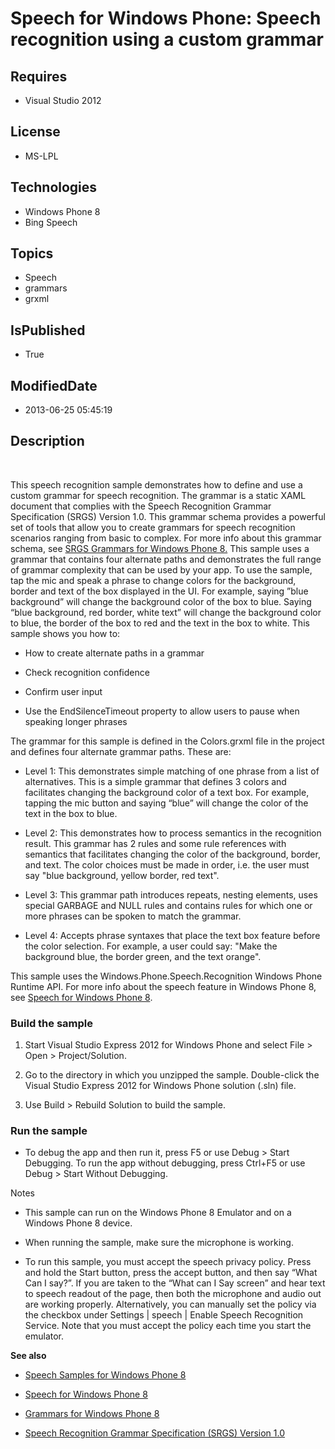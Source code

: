 # Speech for Windows Phone: Speech recognition using a custom grammar
## Requires
* Visual Studio 2012
## License
* MS-LPL
## Technologies
* Windows Phone 8
* Bing Speech
## Topics
* Speech
* grammars
* grxml
## IsPublished
* True
## ModifiedDate
* 2013-06-25 05:45:19
## Description

<div id="mainBody">
<p>&nbsp;</p>
<div class="introduction">
<p>This speech recognition sample demonstrates how to define and use a custom grammar for speech recognition. The grammar is a static XAML document that complies with the Speech Recognition Grammar Specification (SRGS) Version 1.0. This grammar schema provides
 a powerful set of tools that allow you to create grammars for speech recognition scenarios ranging from basic to complex. For more info about this grammar schema, see
<a href="http://msdn.microsoft.com/library/windowsphone/develop/jj207051(v=vs.105).aspx">
SRGS Grammars for Windows Phone 8.</a> This sample uses a grammar that contains four alternate paths and demonstrates the full range of grammar complexity that can be used by your app. To use the sample, tap the
<span class="ui">mic</span> and speak a phrase to change colors for the background, border and text of the box displayed in the UI. For example, saying
<span class="ui">&rdquo;blue background&rdquo;</span> will change the background color of the box to blue. Saying
<span class="ui">&ldquo;blue background, red border, white text&rdquo;</span> will change the background color to blue, the border of the box to red and the text in the box to white. This sample shows you how to:</p>
<ul>
<li>
<p>How to create alternate paths in a grammar</p>
</li><li>
<p>Check recognition confidence</p>
</li><li>
<p>Confirm user input</p>
</li><li>
<p>Use the <span><span class="keyword">EndSilenceTimeout</span></span> property to allow users to pause when speaking longer phrases</p>
</li></ul>
<p>The grammar for this sample is defined in the Colors.grxml file in the project and defines four alternate grammar paths. These are:</p>
<ul class="nobullet">
<li>
<p><span class="label">Level 1:</span> This demonstrates simple matching of one phrase from a list of alternatives. This is a simple grammar that defines 3 colors and facilitates changing the background color of a text box. For example, tapping the
<span class="ui">mic</span> button and saying <span class="ui">&ldquo;blue&rdquo;</span> will change the color of the text in the box to blue.</p>
</li><li>
<p><span class="label">Level 2:</span> This demonstrates how to process semantics in the recognition result. This grammar has 2 rules and some rule references with semantics that facilitates changing the color of the background, border, and text. The color
 choices must be made in order, i.e. the user must say &quot;blue background, yellow border, red text&quot;.</p>
</li><li>
<p><span class="label">Level 3:</span> This grammar path introduces repeats, nesting elements, uses special GARBAGE and NULL rules and contains rules for which one or more phrases can be spoken to match the grammar.</p>
</li><li>
<p><span class="label">Level 4:</span> Accepts phrase syntaxes that place the text box feature before the color selection. For example, a user could say: &quot;Make the background blue, the border green, and the text orange&quot;.</p>
</li></ul>
<p>This sample uses the Windows.Phone.Speech.Recognition Windows Phone Runtime API. For more info about the speech feature in Windows&nbsp;Phone&nbsp;8, see
<a href="http://go.microsoft.com/fwlink/?LinkId=270158">Speech for Windows Phone 8</a>.</p>
<h3 class="procedureSubHeading">Build the sample</h3>
<div class="subSection">
<ol>
<li>
<p>Start Visual Studio Express 2012 for Windows&nbsp;Phone and select <span class="ui">
File</span> &gt; <span class="ui">Open</span> &gt; <span class="ui">Project/Solution</span>.</p>
</li><li>
<p>Go to the directory in which you unzipped the sample. Double-click the Visual Studio Express 2012 for Windows&nbsp;Phone solution (<span class="label">.sln</span>) file.</p>
</li><li>
<p>Use <span class="ui">Build</span> &gt; <span class="ui">Rebuild Solution</span> to build the sample.</p>
</li></ol>
</div>
<h3 class="procedureSubHeading">Run the sample</h3>
<div class="subSection">
<ul>
<li>
<p>To debug the app and then run it, press F5 or use <span class="ui">Debug</span> &gt;
<span class="ui">Start Debugging</span>. To run the app without debugging, press Ctrl&#43;F5 or use
<span class="ui">Debug</span> &gt; <span class="ui">Start Without Debugging</span>.</p>
</li></ul>
</div>
<p><span class="label">Notes</span></p>
<ul>
<li>
<p>This sample can run on the Windows&nbsp;Phone&nbsp;8&nbsp;Emulator and on a Windows&nbsp;Phone&nbsp;8 device.</p>
</li><li>
<p>When running the sample, make sure the microphone is working.</p>
</li><li>
<p>To run this sample, you must accept the speech privacy policy. Press and hold the
<span class="ui">Start</span> button, press the <span class="ui">accept</span> button, and then say &ldquo;What Can I say?&rdquo;. If you are taken to the &ldquo;What can I Say screen&rdquo; and hear text to speech readout of the page, then both the microphone
 and audio out are working properly. Alternatively, you can manually set the policy via the checkbox under
<span class="ui">Settings | speech | Enable Speech Recognition Service</span>. Note that you must accept the policy each time you start the emulator.</p>
</li></ul>
<p><strong>See also</strong></p>
<ul>
<li>
<p><a href="http://code.msdn.microsoft.com/wpapps/site/search?query=speech&f%5B1%5D.Value=speech&f%5B1%5D.Type=SearchText&f%5B0%5D.Value=Windows%20Phone%20SDK%20Team&f%5B0%5D.Type=Contributors&f%5B0%5D.Text=Windows%20Phone%20SDK&ac=3">Speech Samples for Windows
 Phone 8</a></p>
</li><li>
<p><a href="http://go.microsoft.com/fwlink/?LinkId=270158">Speech for Windows Phone 8</a></p>
</li><li>
<p><a href="http://msdn.microsoft.com/library/windowsphone/develop/jj206991(v=vs.105).aspx">Grammars for Windows Phone 8</a></p>
</li><li>
<p><a href="http://go.microsoft.com/fwlink/?LinkID=262302">Speech Recognition Grammar Specification (SRGS) Version 1.0</a></p>
</li></ul>
</div>
</div>
